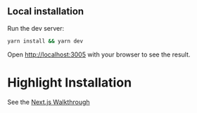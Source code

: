 ## Local installation

Run the dev server:

```bash
yarn install && yarn dev
```

Open [http://localhost:3005](http://localhost:3005) with your browser to see the result.

# Highlight Installation

See the [Next.js Walkthrough](https://www.highlight.io/docs/getting-started/5_fullstack-frameworks/next-js)